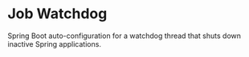 #  Job Watchdog

Spring Boot auto-configuration for a watchdog thread that shuts down inactive Spring applications.
